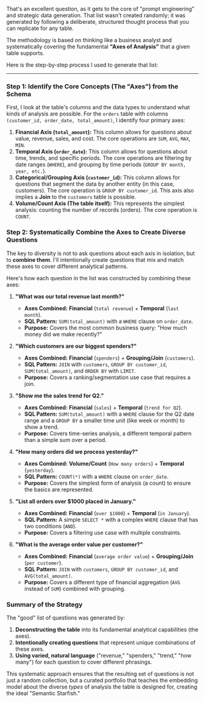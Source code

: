 That's an excellent question, as it gets to the core of "prompt engineering" and strategic data generation. That list wasn't created randomly; it was generated by following a deliberate, structured thought process that you can replicate for any table.

The methodology is based on thinking like a business analyst and systematically covering the fundamental **"Axes of Analysis"** that a given table supports.

Here is the step-by-step process I used to generate that list:

---

### Step 1: Identify the Core Concepts (The "Axes") from the Schema

First, I look at the table's columns and the data types to understand what kinds of analysis are possible. For the `orders` table with columns `(customer_id, order_date, total_amount)`, I identify four primary axes:

1.  **Financial Axis (`total_amount`):** This column allows for questions about value, revenue, sales, and cost. The core operations are `SUM`, `AVG`, `MAX`, `MIN`.
2.  **Temporal Axis (`order_date`):** This column allows for questions about time, trends, and specific periods. The core operations are filtering by date ranges (`WHERE`), and grouping by time periods (`GROUP BY month, year, etc.`).
3.  **Categorical/Grouping Axis (`customer_id`):** This column allows for questions that segment the data by another entity (in this case, customers). The core operation is `GROUP BY customer_id`. This axis also implies a **Join** to the `customers` table is possible.
4.  **Volume/Count Axis (The table itself):** This represents the simplest analysis: counting the number of records (orders). The core operation is `COUNT`.

### Step 2: Systematically Combine the Axes to Create Diverse Questions

The key to diversity is not to ask questions about each axis in isolation, but to **combine them**. I'll intentionally create questions that mix and match these axes to cover different analytical patterns.

Here's how each question in the list was constructed by combining these axes:

1.  **"What was our total revenue last month?"**
    *   **Axes Combined:** **Financial** (`total revenue`) + **Temporal** (`last month`).
    *   **SQL Pattern:** `SUM(total_amount)` with a `WHERE` clause on `order_date`.
    *   **Purpose:** Covers the most common business query: "How much money did we make recently?"

2.  **"Which customers are our biggest spenders?"**
    *   **Axes Combined:** **Financial** (`spenders`) + **Grouping/Join** (`customers`).
    *   **SQL Pattern:** `JOIN` with `customers`, `GROUP BY customer_id`, `SUM(total_amount)`, and `ORDER BY` with `LIMIT`.
    *   **Purpose:** Covers a ranking/segmentation use case that requires a join.

3.  **"Show me the sales trend for Q2."**
    *   **Axes Combined:** **Financial** (`sales`) + **Temporal** (`trend for Q2`).
    *   **SQL Pattern:** `SUM(total_amount)` with a `WHERE` clause for the Q2 date range and a `GROUP BY` a smaller time unit (like week or month) to show a trend.
    *   **Purpose:** Covers time-series analysis, a different temporal pattern than a simple sum over a period.

4.  **"How many orders did we process yesterday?"**
    *   **Axes Combined:** **Volume/Count** (`How many orders`) + **Temporal** (`yesterday`).
    *   **SQL Pattern:** `COUNT(*)` with a `WHERE` clause on `order_date`.
    *   **Purpose:** Covers the simplest form of analysis (a count) to ensure the basics are represented.

5.  **"List all orders over $1000 placed in January."**
    *   **Axes Combined:** **Financial** (`over $1000`) + **Temporal** (`in January`).
    *   **SQL Pattern:** A simple `SELECT *` with a complex `WHERE` clause that has two conditions (`AND`).
    *   **Purpose:** Covers a filtering use case with multiple constraints.

6.  **"What is the average order value per customer?"**
    *   **Axes Combined:** **Financial** (`average order value`) + **Grouping/Join** (`per customer`).
    *   **SQL Pattern:** `JOIN` with `customers`, `GROUP BY customer_id`, and `AVG(total_amount)`.
    *   **Purpose:** Covers a different type of financial aggregation (`AVG` instead of `SUM`) combined with grouping.

### Summary of the Strategy

The "good" list of questions was generated by:

1.  **Deconstructing the table** into its fundamental analytical capabilities (the axes).
2.  **Intentionally creating questions** that represent unique combinations of these axes.
3.  **Using varied, natural language** ("revenue," "spenders," "trend," "how many") for each question to cover different phrasings.

This systematic approach ensures that the resulting set of questions is not just a random collection, but a curated portfolio that teaches the embedding model about the diverse *types* of analysis the table is designed for, creating the ideal "Semantic Starfish."
